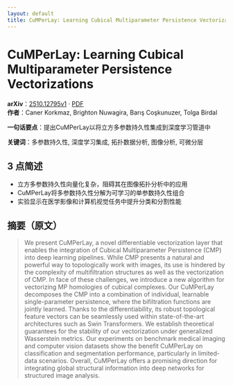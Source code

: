```yaml
---
layout: default
title: CuMPerLay: Learning Cubical Multiparameter Persistence Vectorizations
---
```


# CuMPerLay: Learning Cubical Multiparameter Persistence Vectorizations
**arXiv**：[2510.12795v1](https://arxiv.org/abs/2510.12795) · [PDF](https://arxiv.org/pdf/2510.12795.pdf)  
**作者**：Caner Korkmaz, Brighton Nuwagira, Barış Coşkunuzer, Tolga Birdal  

**一句话要点**：提出CuMPerLay以将立方多参数持久性集成到深度学习管道中

**关键词**：多参数持久性, 深度学习集成, 拓扑数据分析, 图像分析, 可微分层

## 3 点简述
- 立方多参数持久性向量化复杂，阻碍其在图像拓扑分析中的应用
- CuMPerLay将多参数持久性分解为可学习的单参数持久性组合
- 实验显示在医学影像和计算机视觉任务中提升分类和分割性能

## 摘要（原文）

> We present CuMPerLay, a novel differentiable vectorization layer that enables
> the integration of Cubical Multiparameter Persistence (CMP) into deep learning
> pipelines. While CMP presents a natural and powerful way to topologically work
> with images, its use is hindered by the complexity of multifiltration
> structures as well as the vectorization of CMP. In face of these challenges, we
> introduce a new algorithm for vectorizing MP homologies of cubical complexes.
> Our CuMPerLay decomposes the CMP into a combination of individual, learnable
> single-parameter persistence, where the bifiltration functions are jointly
> learned. Thanks to the differentiability, its robust topological feature
> vectors can be seamlessly used within state-of-the-art architectures such as
> Swin Transformers. We establish theoretical guarantees for the stability of our
> vectorization under generalized Wasserstein metrics. Our experiments on
> benchmark medical imaging and computer vision datasets show the benefit
> CuMPerLay on classification and segmentation performance, particularly in
> limited-data scenarios. Overall, CuMPerLay offers a promising direction for
> integrating global structural information into deep networks for structured
> image analysis.

